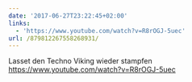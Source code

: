 ```yaml
---
date: '2017-06-27T23:22:45+02:00'
links:
  - 'https://www.youtube.com/watch?v=R8rOGJ-5uec'
url: /879812267558268931/
---
```

Lasset den Techno Viking wieder stampfen https://www.youtube.com/watch?v=R8rOGJ-5uec

